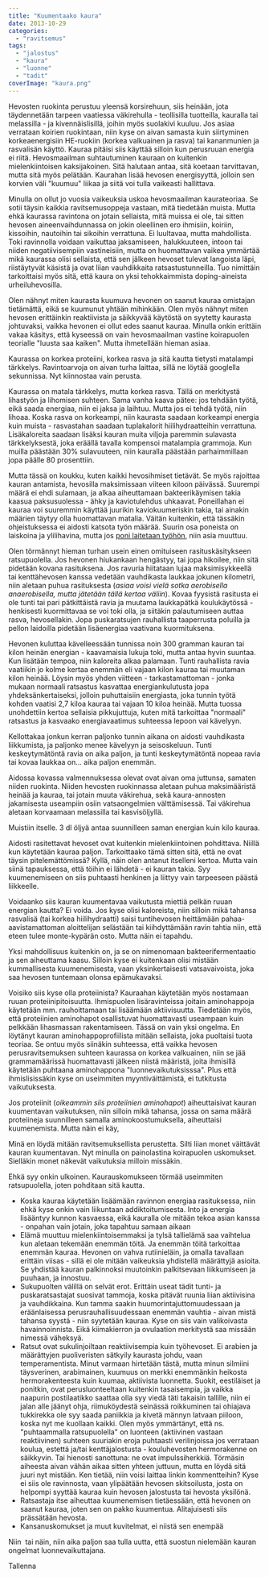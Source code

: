 ```yaml
---
title: "Kuumentaako kaura"
date: 2013-10-29
categories: 
  - "ravitsemus"
tags: 
  - "jalostus"
  - "kaura"
  - "luonne"
  - "tadit"
coverImage: "kaura.png"
---
```


Hevosten ruokinta perustuu yleensä korsirehuun, siis heinään, jota täydennetään tarpeen vaatiessa väkirehulla - teollisilla tuotteilla, kauralla tai melassilla - ja kivennäislisillä, joihin myös suolakivi kuuluu. Jos asiaa verrataan koirien ruokintaan, niin kyse on aivan samasta kuin siirtyminen korkeaenergisiin HE-ruokiin (korkea valkuainen ja rasva) tai kananmunien ja rasvalisän käyttö. Kauraa pitäisi siis käyttää silloin kun perusruuan energia ei riitä. Hevosmaailman suhtautuminen kauraan on kuitenkin mielenkiintoisen kaksijakoinen. Sitä halutaan antaa, sitä koetaan tarvittavan, mutta sitä myös pelätään. Kaurahan lisää hevosen energisyyttä, jolloin sen korvien väli "kuumuu" liikaa ja siitä voi tulla vaikeasti hallittava.

<!--more-->

Minulla on ollut jo vuosia vaikeuksia uskoa hevosmaailman kaurateoriaa. Se sotii täysin kaikkia ravitsemusoppeja vastaan, mitä tiedetään muista. Mutta ehkä kaurassa ravintona on jotain sellaista, mitä muissa ei ole, tai sitten hevosen aineenvaihdunnassa on jokin oleellinen ero ihmisiin, koiriin, kissoihin, nautoihin tai sikoihin verrattuna. Ei luultavaa, mutta mahdollista. Toki ravinnolla voidaan vaikuttaa jaksamiseen, halukkuuteen, intoon tai niiden negatiivisempiin vastineisiin, mutta on huomattavan vaikea ymmärtää mikä kaurassa olisi sellaista, että sen jälkeen hevoset tulevat langoista läpi, riistäytyvät käsistä ja ovat liian vauhdikkaita ratsastustunneilla. Tuo nimittäin tarkoittaisi myös sitä, että kaura on yksi tehokkaimmista doping-aineista urheiluhevosilla.

Olen nähnyt miten kaurasta kuumuva hevonen on saanut kauraa omistajan tietämättä, eikä se kuumunut yhtään mihinkään. Olen myös nähnyt miten hevosen erittäinkin reaktiivista ja säikkyvää käytöstä on syytetty kaurasta johtuvaksi, vaikka hevonen ei ollut edes saanut kauraa. Minulla onkin erittäin vakaa käsitys, että kyseessä on vain hevosmaailman vastine koirapuolen teorialle "luusta saa kaiken". Mutta ihmetellään hieman asiaa.

Kaurassa on korkea proteiini, korkea rasva ja sitä kautta tietysti matalampi tärkkelys. Ravintoarvoja on aivan turha laittaa, sillä ne löytää googlella sekunnissa. Nyt kiinnostaa vain perusta.

Kaurassa on matala tärkkelys, mutta korkea rasva. Tällä on merkitystä lihastyön ja lihomisen suhteen. Sama vanha kaava pätee: jos tehdään työtä, eikä saada energiaa, niin ei jaksa ja laihtuu. Mutta jos ei tehdä työtä, niin lihoaa. Koska rasva on korkeampi, niin kaurasta saadaan korkeampi energia kuin muista - rasvastahan saadaan tuplakalorit hiilihydraatteihin verrattuna. Lisäkaloreita saadaan lisäksi kauran muita viljoja paremmin sulavasta tärkkelyksestä, joka eräällä tavalla kompensoi matalampia grammoja. Kun muilla päästään 30% sulavuuteen, niin kauralla päästään parhaimmillaan jopa päälle 80 prosenttiin.

Mutta tässä on koukku, kuten kaikki hevosihmiset tietävät. Se myös rajoittaa kauran antamista, hevosilla maksimissaan viiteen kiloon päivässä. Suurempi määrä ei ehdi sulamaan, ja alkaa aiheuttamaan bakteerikäymisen takia kaasua paksusuolessa - ähky ja kaviotulehdus uhkaavat. Poneillahan ei kauraa voi suuremmin käyttää juurikin kaviokuumeriskin takia, tai ainakin määrien täytyy olla huomattavan matalia. Väitän kuitenkin, että tässäkin ohjeistuksessa ei aidosti katsota työn määrää. Suurin osa poneista on laiskoina ja ylilihavina, mutta jos [poni laitetaan työhön](http://www.katiska.eu/ratsastus/2013/10/21/ponit-toihin/ "Ponit töihin"), niin asia muuttuu.

Olen törmännyt hieman turhan usein einen omituiseen rasituskäsitykseen ratsupuolella. Jos hevonen hiukankaan hengästyy, tai jopa hikoilee, niin sitä pidetään kovana rasituksena. Jos ravuria hiitataan lujaa maksimisykkeellä tai kenttähevosen kanssa vedetään vauhdikasta laukkaa jokunen kilometri, niin aletaan puhua rasituksesta (_asiaa voisi vielä sotka aerobisella anaerobisella, mutta jätetään tällä kertaa väliin_). Kovaa fyysistä rasitusta ei ole tunti tai pari pätkittäistä ravia ja muutama laukkapätkä koulukäytössä - henkisesti kuormittavaa se voi toki olla, ja siitäkin palautumiseen auttaa rasva, hevosellakin. Jopa puskaratsujen rauhallista taaperrusta poluilla ja pellon laidoilla pidetään lisäenergiaa vaativana kuormituksena.

Hevonen kuluttaa kävelleessään tunnissa noin 300 gramman kauran tai kilon heinän energian - kaavamaisia lukuja toki, mutta antaa hyvin suuntaa. Kun lisätään tempoa, niin kaloreita alkaa palamaan. Tunti rauhallista ravia vaatiikin jo kolme kertaa enemmän eli vajaan kilon kauraa tai muutaman kilon heinää. Löysin myös yhden viitteen - tarkastamattoman - jonka mukaan normaali ratsastus kasvattaa energiankulutusta jopa yhdeksänkertaiseksi, jolloin puhuttaisiin energiasta, joka tunnin työtä kohden vaatisi 2,7 kiloa kauraa tai vajaan 10 kiloa heinää. Mutta tuossa unohdettiin kertoa sellaisia pikkujuttuja, kuten mitä tarkoittaa "normaali" ratsastus ja kasvaako energiavaatimus suhteessa lepoon vai kävelyyn.

Kellottakaa jonkun kerran paljonko tunnin aikana on aidosti vauhdikasta liikkumista, ja paljonko menee kävelyyn ja seisoskeluun. Tunti keskeytymätöntä ravia on aika paljon, ja tunti keskeytymätöntä nopeaa ravia tai kovaa laukkaa on... aika paljon enemmän.

Aidossa kovassa valmennuksessa olevat ovat aivan oma juttunsa, samaten niiden ruokinta. Niiden hevosten ruokinnassa aletaan puhua maksimääristä heinää ja kauraa, tai jotain muuta väkirehua, sekä kaura-annosten jakamisesta useampiin osiin vatsaongelmien välttämisessä. Tai väkirehua aletaan korvaamaan melassilla tai kasvisöljyllä.

Muistiin itselle. 3 dl öljyä antaa suunnilleen saman energian kuin kilo kauraa.

Aidosti rasitettavat hevoset ovat kuitenkin mielenkiintoinen pohdittava. Niillä kun käytetään kauraa paljon. Tarkoittaako tämä sitten sitä, että ne ovat täysin pitelemättömissä? Kyllä, näin olen antanut itselleni kertoa. Mutta vain siinä tapauksessa, että töihin ei lähdetä - ei kauran takia. Syy kuumenemiseen on siis puhtaasti henkinen ja liittyy vain tarpeeseen päästä liikkeelle.

Voidaanko siis kauran kuumentavaa vaikutusta miettiä pelkän ruuan energian kautta? Ei voida. Jos kyse olisi kaloreista, niin silloin mikä tahansa rasvalisä (tai korkea hiilihydraatti) saisi tuntihevosen heittämään pahaa-aavistamattoman aloittelijan selästään tai kiihdyttämään ravin tahtia niin, että eteen tulee monte-kypärän osto. Mutta näin ei tapahdu.

Yksi mahdollisuus kuitenkin on, ja se on nimenomaan bakteerifermentaatio ja sen aiheuttama kaasu. Silloin kyse ei kuitenkaan olisi mistään kummallisesta kuumenemisesta, vaan yksinkertaisesti vatsavaivoista, joka saa hevosen tuntemaan olonsa epämukavaksi.

Voisiko siis kyse olla proteiinista? Kauraahan käytetään myös nostamaan ruuan proteiinipitoisuutta. Ihmispuolen lisäravinteissa joitain aminohappoja käytetään mm. rauhoittamaan tai lisäämään aktiivisuutta. Tiedetään myös, että proteiinien aminohapot osallistuvat huomattavasti useampaan kuin pelkkään lihasmassan rakentamiseen. Tässä on vain yksi ongelma. En löytänyt kauran aminohappoprofiilista mitään sellaista, joka puoltaisi tuota teoriaa. Se ontuu myös siinäkin suhteessa, että vaikka hevosen perusravitsemuksen suhteen kaurassa on korkea valkuainen, niin se jää grammamäärissä huomattavasti jälkeen niistä määristä, joita ihmisillä käytetään puhtaana aminohappona "luonnevaikutuksisssa". Plus että ihmislisissäkin kyse on useimmiten myyntiväittämistä, ei tutkitusta vaikutuksesta.

Jos proteiinit (_oikeammin siis proteiinien aminohapot_) aiheuttaisivat kauran kuumentavan vaikutuksen, niin silloin mikä tahansa, jossa on sama määrä proteiineja suunnilleen samalla aminokoostumuksella, aiheuttaisi kuumenemista. Mutta näin ei käy,

Minä en löydä mitään ravitsemuksellista perustetta. Silti liian monet väittävät kauran kuumentavan. Nyt minulla on painolastina koirapuolen uskomukset. Sielläkin monet näkevät vaikutuksia milloin missäkin.

Ehkä syy onkin ulkoinen. Kaurauskomukseen törmää useimmiten ratsupuolella, joten pohditaan sitä kautta.

- Koska kauraa käytetään lisäämään ravinnon energiaa rasituksessa, niin ehkä kyse onkin vain liikuntaan addiktoitumisesta. Into ja energia lisääntyy kunnon kasvaessa, eikä kauralla ole mitään tekoa asian kanssa - onpahan vain jotain, joka tapahtuu samaan aikaan
- Elämä muuttuu mielenkiintoisemmaksi ja tylsä tallielämä saa vaihtelua kun aletaan tekemään enemmän töitä. Ja enemmän töitä tarkoittaa enemmän kauraa. Hevonen on vahva rutiinieläin, ja omalla tavallaan erittäin viisas - sillä ei ole mitään vaikeuksia yhdistellä määrättyjä asioita. Se yhdistää kauran palkinnoksi muutoinkin palkitsevaan liikkumiseen ja puuhaan, ja innostuu.
- Sukupuolten välillä on selvät erot. Erittäin useat tädit tunti- ja puskaratsastajat suosivat tammoja, koska pitävät ruunia liian aktiivisina ja vauhdikkaina. Kun tamma saakin huumorintajuttomuudessaan ja eräänlaisessa perusrauhallisuudessaan enemmän vauhtia - aivan mistä tahansa syystä - niin syytetään kauraa. Kyse on siis vain valikoivasta havainnoinnista. Eikä kiimakierron ja ovulaation merkitystä saa missään nimessä väheksyä.
- Ratsut ovat sukulinjoiltaan reaktiivisempia kuin työhevoset. Ei arabien ja määrättyjen puoliveristen sätkyily kaurasta johdu, vaan temperamentista. Minut varmaan hirtetään tästä, mutta minun silmiini täysverinen, arabimainen, kuumuus on merkki enemmänkin heikosta hermorakenteesta kuin kuumaa, aktiivista luonnetta. Suokit, eestiläiset ja ponitkin, ovat perusluonteeltaan kuitenkin tasaisempia, ja vaikka naapurin postilaatikko saattaa olla syy viedä täti takaisin tallille, niin ei jalan alle jäänyt ohja, riimuköydestä seinässä roikkuminen tai ohiajava tukkirekka ole syy saada paniikkia ja kivetä männyn latvaan piiloon, koska nyt me kuollaan kaikki. Olen myös ymmärtänyt, että ns. "puhtaammalla ratsupuolella" on luonteen (aktiivinen vastaan reaktiivinen) suhteen suuriakin eroja puhtaasti verilinjoissa jos verrataan koulua, estettä ja/tai kenttäjalostusta - kouluhevosten hermorakenne on säikkyvin. Tai hienosti sanottuna: ne ovat impulssiherkkiä. Törmäsin aiheesta aivan vähän aikaa sitten yhteen juttuun, mutta en löydä sitä juuri nyt mistään. Ken tietää, niin voisi laittaa linkin kommentteihin? Kyse ei siis ole ravinnosta, vaan ylipäätään hevosen skitsoilusta, josta on helpompi syyttää kauraa kuin hevosen jalostusta tai hevosta yksilönä.
- Ratsastaja itse aiheuttaa kuumenemisen tietäessään, että hevonen on saanut kauraa, joten sen on pakko kuumentua. Alitajuisesti siis prässätään hevosta.
- Kansanuskomukset ja muut kuvitelmat, ei niistä sen enempää

Niin  tai näin, niin aika paljon saa tulla uutta, että suostun nielemään kauran ongelmat luonnevaikuttajana.

Tallenna
